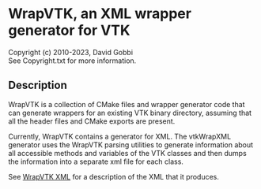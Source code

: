 # WrapVTK, an XML wrapper generator for VTK

Copyright (c) 2010-2023, David Gobbi  
See Copyright.txt for more information.

## Description

WrapVTK is a collection of CMake files and wrapper generator
code that can generate wrappers for an existing VTK binary
directory, assuming that all the header files and CMake exports
are present.

Currently, WrapVTK contains a generator for XML.  The vtkWrapXML
generator uses the WrapVTK parsing utilities to generate information
about all accessible methods and variables of the VTK classes
and then dumps the information into a separate xml file for each
class.

See [WrapVTK XML](Doc/WrapVTK_XML.md) for a description of the XML
that it produces.
